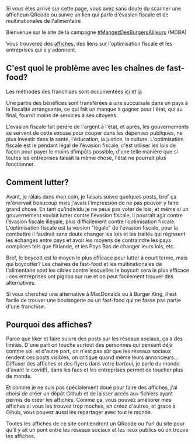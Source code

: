 Si vous êtes arrivé sur cette page, vous avez sans doute du scanner une afficheun QRcode ou suivre un lien qui parle d'évasion fiscale et de multinationales de l'alimentaire

Bienvenue sur le site de la campagne [#MangezDesBurgersAilleurs](https://mastodon.pirateparty.be/@mangezdesburgersailleurs) (MDBA)

Vous trouverez des [affiches](https://github.com/mdba-fr/mdba/tree/master/affiches), des liens sur l'optimisation fiscale et les entreprises qui s'y adonnent.


C'est quoi le problème avec les chaînes de fast-food?
-----------------------------------------------------
Les méthodes des franchises sont documentées [ici](https://www.francetvinfo.fr/monde/au-pays-de-mcdonalds-apple-et-consorts-on-ne-paye-pas-dimpots_3066385.html) et [là](http://www.notaxfraud.eu/sites/default/files/dw/FINAL%20REPORT.pdf)

Une partie des bénéfices sont transférées à une succursale dans un pays à la fiscalité arrangeante, ce qui fait un manque à gagner pour l'état, qui au final, fournit moins de services à ses citoyens.

L'évasion fiscale fait perdre de l'argent à l'état, et après, les gouvernements se servent de cette excuse pour couper dans les dépenses publiques, ne plus investir dans la santé, l'éducation, la justice, la culture. L'optimisation fiscale est le pendant légal de l'évasion fiscale, c'est utiliser les lois de façon pour payer le moins d'impôts possible, d'une telle manière que si toutes les entreprises faisait la même chose, l'état ne pourrait plus fonctionner.


Comment lutter?
---------------
Avant, je râlais dans mon coin, je faisais suivre quelques posts, bref ça m'énervait beaucoup mais j'avais l'impression de ne pas pouvoir y faire grand chose. En tant qu'individu je ne peux pas voter de lois, et même si un gouvernement voulait lutter contre l'évasion fiscale, il pourrait agir contre l’évasion fiscale illégale, plus difficilement contre l’optimisation fiscale. L'optimisation fiscale est la version "légale" de l'évasion fiscale, pour la combattre il faudrait sans doute changer les lois et les traités qui régissent les échanges entre pays et avoir les moyens de contraindre les pays complices tels que l’Irlande, et les Pays Bas de changer leurs lois, etc.

Bref, le boycott est le moyen le plus efficace pour lutter à court terme, mais qui boycotter?
Les chaînes de fast-food et les multinationales de l'alimentaire sont les cibles contre lesquelles le boycott sera le plus efficace : ces entreprises ont pignon sur rue et on peut facilement trouver des alternatives.

Si vous cherchez une alternative à MacDonalds ou à Burger King, il est facile de trouver une boulangerie ou un fast-food qui ne fasse pas partie d'une franchise.


Pourquoi des affiches?
----------------------
Parce que liker et faire suivre des posts sur les réseaux sociaux, ça a des limites. D'une part on touche surtout des personnes qui pensent déjà comme soi, et d'autre part, on n'est pas sûr que les réseaux sociaux rendent ces posts visibles, on critique quand même leurs annonceurs...
Diffuser des affiches et des flyers dans votre bar(oui, je parle du monde d'avant le covid!), dans les facs et les entreprises permet de toucher plus de monde.

Et comme je ne suis pas spécialement doué pour faire des affiches, j'ai choisi de créer un dépôt Github et de laisser accès aux fichiers ayant permis de créer les affiches.
Comme ça, vous pouvez améliorer mes affiches si vous les trouvez trop moches, en créez d'autres, et grace à Gihub, vous pouvez aussi les repartager avec tout le monde.

Toutes les affiches de ce site contiendront un QRcode ou l'url du site pour qu'il y ait un pont entre les réseaux sociaux et les lieux publics où on trouve les affiches.
